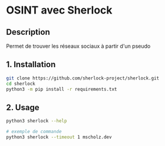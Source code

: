 # OSINT avec Sherlock

## Description

Permet de trouver les réseaux sociaux à partir d'un pseudo

## 1. Installation

```bash
git clone https://github.com/sherlock-project/sherlock.git
cd sherlock
python3 -m pip install -r requirements.txt
```

## 2. Usage

```bash
python3 sherlock --help

# exemple de commande
python3 sherlock --timeout 1 mscholz.dev
```
